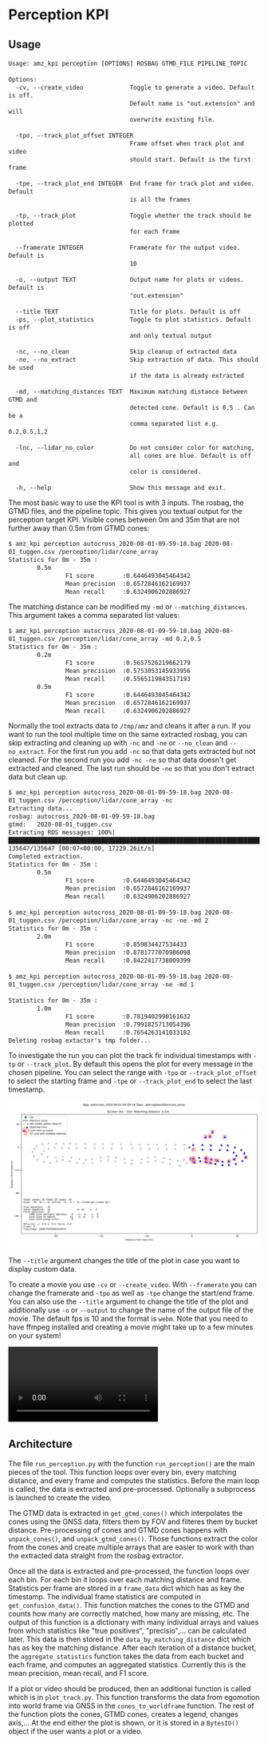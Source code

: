 # Perception KPI

## Usage

```
Usage: amz_kpi perception [OPTIONS] ROSBAG GTMD_FILE PIPELINE_TOPIC

Options:
  -cv, --create_video             Toggle to generate a video. Default is off.
                                  Default name is "out.extension" and will
                                  overwrite existing file.

  -tpo, --track_plot_offset INTEGER
                                  Frame offset when track plot and video
                                  should start. Default is the first frame

  -tpe, --track_plot_end INTEGER  End frame for track plot and video. Default
                                  is all the frames

  -tp, --track_plot               Toggle whether the track should be plotted
                                  for each frame

  --framerate INTEGER             Framerate for the output video. Default is
                                  10

  -o, --output TEXT               Output name for plots or videos. Default is
                                  "out.extension"

  --title TEXT                    Title for plots. Default is off
  -ps, --plot_statistics          Toggle to plot statistics. Default is off
                                  and only textual output

  -nc, --no_clean                 Skip cleanup of extracted data
  -ne, --no_extract               Skip extraction of data. This should be used
                                  if the data is already extracted

  -md, --matching_distances TEXT  Maximum matching distance between GTMD and
                                  detected cone. Default is 0.5 . Can be a
                                  comma separated list e.g. 0.2,0.5,1,2

  -lnc, --lidar_no_color          Do not consider color for matching,
                                  all cones are blue. Default is off and
                                  color is considered.

  -h, --help                      Show this message and exit.
```

The most basic way to use the KPI tool is with 3 inputs. The rosbag, the GTMD files, and the pipeline topic. This gives you textual output for the perception target KPI. Visible cones between 0m and 35m that are not further away than 0.5m from GTMD cones:

```
$ amz_kpi perception autocross_2020-08-01-09-59-18.bag 2020-08-01_tuggen.csv /perception/lidar/cone_array
Statistics for 0m - 35m :
        0.5m
                F1 score        :0.6446493045464342
                Mean precision  :0.6572846162169937
                Mean recall     :0.6324906202886927
```

The matching distance can be modified my `-md` or `--matching_distances`. This argument takes a comma separated list values:

```
$ amz_kpi perception autocross_2020-08-01-09-59-18.bag 2020-08-01_tuggen.csv /perception/lidar/cone_array -md 0.2,0.5
Statistics for 0m - 35m :
        0.2m
                F1 score        :0.5657526219662179
                Mean precision  :0.5753053145933956
                Mean recall     :0.5565119843517193
        0.5m
                F1 score        :0.6446493045464342
                Mean precision  :0.6572846162169937
                Mean recall     :0.6324906202886927
```

Normally the tool extracts data to `/tmp/amz` and cleans it after a run. If you want to run the tool multiple time on the same extracted rosbag, you can skip extracting and cleaning up with `-nc` and `-ne` or `--no_clean` and `--no_extract`. For the first run you add `-nc` so that data gets extracted but not cleaned. For the second run you add `-nc -ne` so that data doesn't get extracted and cleaned. The last run should be `-ne` so that you don't extract data but clean up.

```
$ amz_kpi perception autocross_2020-08-01-09-59-18.bag 2020-08-01_tuggen.csv /perception/lidar/cone_array -nc
Extracting data...
rosbag: autocross_2020-08-01-09-59-18.bag
gtmd:   2020-08-01_tuggen.csv
Extracting ROS messages: 100%|████████████████████████████████████████████████████████████████████████████████████████████████████████████████████████████| 135647/135647 [00:07<00:00, 17229.26it/s]
Completed extraction.
Statistics for 0m - 35m :
        0.5m
                F1 score        :0.6446493045464342
                Mean precision  :0.6572846162169937
                Mean recall     :0.6324906202886927

$ amz_kpi perception autocross_2020-08-01-09-59-18.bag 2020-08-01_tuggen.csv /perception/lidar/cone_array -nc -ne -md 2
Statistics for 0m - 35m :
        2.0m
                F1 score        :0.859834427534433
                Mean precision  :0.8781777070986098
                Mean recall     :0.8422417738009399

$ amz_kpi perception autocross_2020-08-01-09-59-18.bag 2020-08-01_tuggen.csv /perception/lidar/cone_array -ne -md 1

Statistics for 0m - 35m :
        1.0m
                F1 score        :0.7819402990161632
                Mean precision  :0.7991825713054396
                Mean recall     :0.7654263141033182
Deleting rosbag extactor's tmp folder...
```

To investigate the run you can plot the track fir individual timestamps with `-tp` or `--track_plot`. By default this opens the plot for every message in the chosen pipeline. You can select the range with `-tpo` or `--track_plot_offset` to select the starting frame and `-tpe` or `--track_plot_end` to select the last timestamp.

![Track plot example](doc/track_plot_example.png)

The `--title` argument changes the title of the plot in case you want to display custom data.

To create a movie you use `-cv` or `--create_video`. With `--framerate` you can change the framerate and `-tpo` as well as `-tpe` change the start/end frame. You can also use the `--title` argument to change the title of the plot and additionally use `-o` or `--output` to change the name of the output file of the movie. The default fps is 10 and the format is `webm`.
Note that you need to have ffmpeg installed and creating a movie might take up to a few minutes on your system!

![Track movie example](doc/movie_example.webm)

## Architecture
The file `run_perception.py` with the function `run_perception()` are the main pieces of the tool. This function loops over every bin, every matching distance, and every frame and computes the statistics. Before the main loop is called, the data is extracted and pre-processed. Optionally a subprocess is launched to create the video.

The GTMD data is extracted in `get_gtmd_cones()` which interpolates the cones using the GNSS data, filters them by FOV and filteres them by bucket distance. Pre-processing of cones and GTMD cones happens with `unpack_cones()`, and `unpack_gtmd_cones()`. Those functions extract the color from the cones and create multiple arrays that are easier to work with than the extracted data straight from the rosbag extractor.

Once all the data is extracted and pre-processed, the function loops over each bin. For each bin it loops over each matching distance and frame. Statistics per frame are stored in a `frame_data` dict which has as key the timestamp. The individual frame statistics are computed in `get_confusion_data()`. This function matches the cones to the GTMD and counts how many are correctly matched, how many are missing, etc. The output of this function is a dictionary with many individual arrays and values from which statistics like "true positives", "precisio",... can be calculated later.
This data is then stored in the `data_by_matching_distance` dict which has as key the matching distance. After each iteration of a distance bucket, the `aggregate_statistics` function takes the data from each bucket and each frame, and computes an aggregated statistics. Currently this is the mean precision, mean recall, and F1 score.

If a plot or video should be produced, then an additional function is called which is in `plot_track.py`. This function transforms the data from egomotion into world frame via GNSS in the `cones_to_worldframe` function. The rest of the function plots the cones, GTMD cones, creates a legend, changes axis,... At the end either the plot is shown, or it is stored in a `BytesIO()` object if the user wants a plot or a video.

